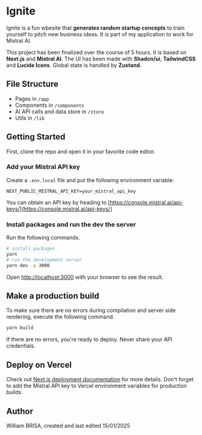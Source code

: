 # Ignite

Ignite is a fun wbesite that **generates random startup concepts** to train yourself to pitch new business ideas. It is part of my application to work for Mistral AI.

This project has been finalized over the course of 5 hours. It is based on **Next.js** and **Mistral AI**. The UI has been made with **Shadcn/ui**, **TailwindCSS** and **Lucide Icons**. Global state is handled by **Zustand**.

## File Structure

- Pages in `/app`
- Components in `/components`
- AI API calls and data store in `/store`
- Utils in `/lib`

## Getting Started

First, clone the repo and open it in your favorite code editor.

### Add your Mistral API key

Create a `.env.local` file and put the following environment variable:

```
NEXT_PUBLIC_MISTRAL_API_KEY=your_mistral_api_key
```

You can obtain an API key by heading to [https://console.mistral.ai/api-keys/](https://console.mistral.ai/api-keys/)

### Install packages and run the dev the server

Run the following commands.

```bash
# install packages
yarn
# run the development server
yarn dev -p 3000
```

Open [http://localhost:3000](http://localhost:3000) with your browser to see the result.

## Make a production build

To make sure there are no errors during compilation and server side rendering, execute the following command.

```bash
yarn build
```

If there are no errors, you're ready to deploy. Never share your API credentials.

## Deploy on Vercel

Check out [Next.js deployment documentation](https://nextjs.org/docs/app/building-your-application/deploying) for more details.
Don't forget to add the Mistral API key to Vercel environment variables for production builds.

## Author

William BRISA, created and last edited 15/01/2025
